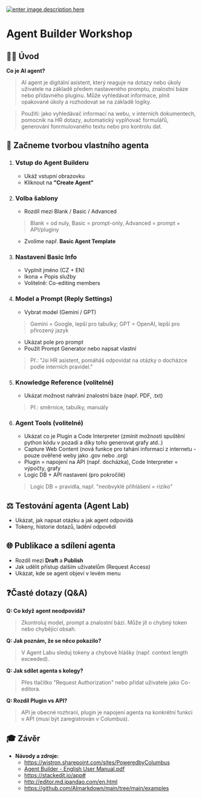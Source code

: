 [![enter image description here](https://www.wistron.cz/wp-content/uploads/2022/10/logo-light.svg)](http://www.wistron.cz)
# Agent Builder Workshop
## 👨‍🏫 Úvod
**Co je AI agent?**
> AI agent je digitální asistent, který reaguje na dotazy nebo úkoly uživatele na základě předem nastaveného promptu, znalostní báze nebo přídavného pluginu. Může vyhledávat informace, plnit opakované úkoly a rozhodovat se na základě logiky. 

> Použítí: jako vyhledávač informací na webu, v interních dokumentech, pomocník na HR dotazy, automatický vyplňovač formulářů, generování fonrmulovaného textu nebo pro kontrolu dat.


## 🤖 **Začneme tvorbou vlastního agenta**

1. ### **Vstup do Agent Builderu**
	- Ukáž vstupní obrazovku
	- Kliknout na **"Create Agent"**

2. ### **Volba šablony**
	- Rozdíl mezi Blank / Basic / Advanced
	> Blank = od nuly, Basic = prompt-only, Advanced = prompt + API/pluginy
	- Zvolíme např. **Basic Agent Template**

3. ### **Nastavení Basic Info**
	- Vyplnit jméno (CZ + EN)
	- Ikona + Popis služby
	- Volitelně: Co-editing members

4. ### **Model a Prompt (Reply Settings)**
	- Vybrat model (Gemini / GPT)
	> Gemini = Google, lepší pro tabulky; GPT = OpenAI, lepší pro přirozený jazyk
	- Ukázat pole pro prompt
	- Použít Prompt Generator nebo napsat vlastní
	> Př.: "Jsi HR asistent, pomáháš odpovídat na otázky o docházce podle interních pravidel."

5. ### **Knowledge Reference (volitelné)**
	- Ukázat možnost nahrání znalostní báze (např. PDF, .txt)
	> Př.: směrnice, tabulky, manuály

6. ### **Agent Tools (volitelné)**
	- Ukázat co je Plugin a Code Interpreter (zmínit možnosti spuštění python kódu v pozadí a díky toho generovat grafy atd..)
	- Capture Web Content (nová funkce pro taháni informací z internetu -   pouze ověřené weby jako .gov nebo .org)
	- Plugin = napojení na API (např. docházka), Code Interpreter = výpočty, grafy
	- Logic DB + API nastavení (pro pokročilé)
	> Logic DB = pravidla, např. "neobvyklé přihlášení = riziko"



## ⚖️ **Testování agenta (Agent Lab)**
- Ukázat, jak napsat otázku a jak agent odpovídá
- Tokeny, historie dotazů, ladění odpovědí


## 🌐 **Publikace a sdílení agenta**
- Rozdíl mezi **Draft** a **Publish**
- Jak udělit přístup dalším uživatelům (Request Access)
- Ukázat, kde se agent objeví v levém menu


## ❓**Časté dotazy (Q&A)**
**Q: Co když agent neodpovídá?**
> Zkontroluj model, prompt a znalostní bázi. Může jít o chybný token nebo chybějící obsah.

**Q: Jak poznám, že se něco pokazilo?**
> V Agent Labu sleduj tokeny a chybové hlášky (např. context length exceeded).

**Q: Jak sdílet agenta s kolegy?**
> Přes tlačítko "Request Authorization" nebo přidat uživatele jako Co-editora.

**Q: Rozdíl Plugin vs API?**
> API je obecné rozhraní, plugin je napojení agenta na konkrétní funkci v API (musí být zaregistrován v Columbus).


## 🎓 Závěr
- **Návody a zdroje:**
  - https://wistron.sharepoint.com/sites/PoweredbyColumbus
  - [Agent Builder - English User Manual.pdf](https://wistron.sharepoint.com/sites/PoweredbyColumbus/SiteAssets/Forms/AllItems.aspx?id=/sites/PoweredbyColumbus/SiteAssets/%E6%AA%94%E6%A1%88%E9%80%A3%E7%B5%90_En/Agent%20Builder%20%E6%93%8D%E4%BD%9C%E6%89%8B%E5%86%8A_20250325_En.pdf&parent=/sites/PoweredbyColumbus/SiteAssets/%E6%AA%94%E6%A1%88%E9%80%A3%E7%B5%90_En&p=true&ga=1)
  - https://stackedit.io/app#
  - http://editor.md.ipandao.com/en.html
  - https://github.com/AImarkdown/main/tree/main/examples

<!--stackedit_data:
eyJoaXN0b3J5IjpbLTg0NDY4ODgxNywxMDYzNjM3MzMsMjAzOD
kwMTI0Ml19
-->